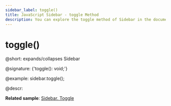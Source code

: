 ```yaml
---
sidebar_label: toggle()
title: JavaScript Sidebar - toggle Method 
description: You can explore the toggle method of Sidebar in the documentation of the DHTMLX JavaScript UI library. Browse developer guides and API reference, try out code examples and live demos, and download a free 30-day evaluation version of DHTMLX Suite.
---
```


# toggle()

@short: expands/collapses Sidebar

@signature: {'toggle(): void;'}

@example:
sidebar.toggle();

@descr:

**Related sample**: [Sidebar. Toggle](https://snippet.dhtmlx.com/wll2h9nd)

[comment]: # (@related: sidebar/work_with_sidebar.md#toggling-sidebar)
